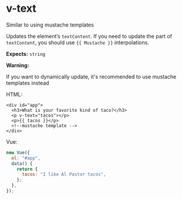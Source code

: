 # v-text

Similar to using mustache templates

Updates the element’s `textContent`. If you need to update the part of `textContent`, you should use `{{ Mustache }}` interpolations.

**Expects:** `string`

**Warning:**

If you want to dynamically update, it's recommended to use mustache templates instead

HTML:

```markup
<div id="app">
  <h3>What is your favorite kind of taco?</h3>
  <p v-text="tacos"></p>
  <p>{{ tacos }}</p>
  <!--mustache template -->
</div>
```

Vue:

```javascript
new Vue({
  el: "#app",
  data() {
    return {
      tacos: "I like Al Pastor tacos",
    };
  },
});
```

